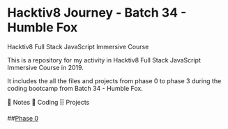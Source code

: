 # Hacktiv8 Journey - Batch 34 - Humble Fox
Hacktiv8 Full Stack JavaScript Immersive Course

This is a repository for my activity in Hacktiv8 Full Stack JavaScript Immersive Course in 2019.

It includes the all the files and projects from phase 0 to phase 3 during the coding bootcamp from Batch 34 - Humble Fox.

:closed_book: Notes
:floppy_disk: Coding
:file_cabinet: Projects

##[Phase 0](https://github.com/andreassosilo/hacktiv8/tree/master/phase0)
